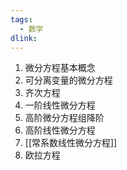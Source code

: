 ```yaml
---
tags: 
  - 数学
dlink: 
---
```

1. 微分方程基本概念
2. 可分离变量的微分方程
3. 齐次方程
4. 一阶线性微分方程
5. 高阶微分方程组降阶
6. 高阶线性微分方程
7. [[常系数线性微分方程]]
8. 欧拉方程
